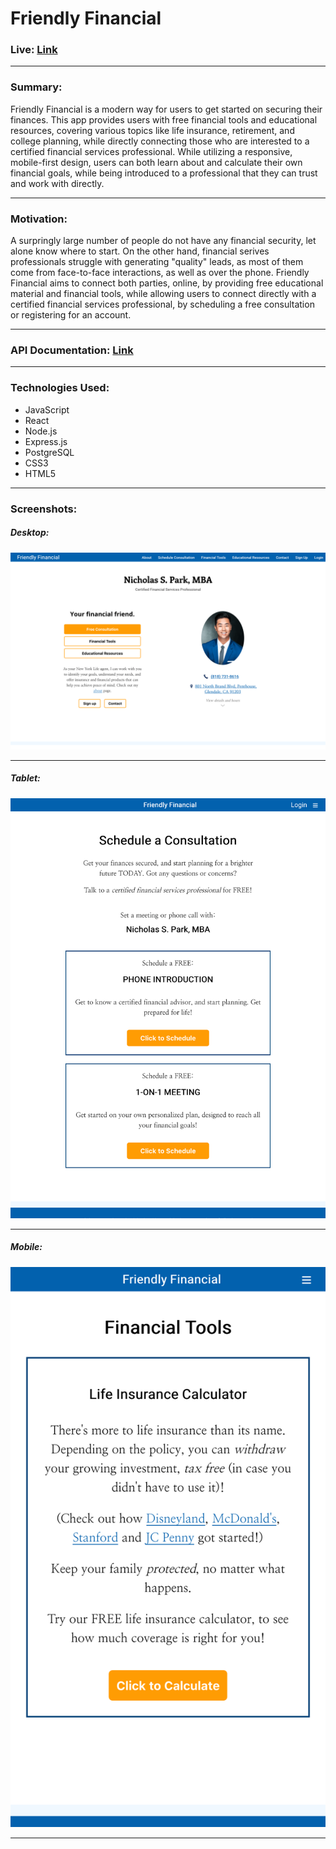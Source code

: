 # Friendly Financial

### Live: [Link](https://friendlyfinancial.netlify.com/)

---

### Summary:

Friendly Financial is a modern way for users to get started on securing their finances. This app provides users with free financial tools and educational resources, covering various topics like life insurance, retirement, and college planning, while directly connecting those who are interested to a certified financial services professional. While utilizing a responsive, mobile-first design, users can both learn about and calculate their own financial goals, while being introduced to a professional that they can trust and work with directly.

---

### Motivation:

A surpringly large number of people do not have any financial security, let alone know where to start. On the other hand, financial serives professionals struggle with generating "quality" leads, as most of them come from face-to-face interactions, as well as over the phone. Friendly Financial aims to connect both parties, online, by providing free educational material and financial tools, while allowing users to connect directly with a certified financial services professional, by scheduling a free consultation or registering for an account.

---

### API Documentation: [Link](https://github.com/cpark99/friendly-financial-server/blob/master/README.md)

---

### Technologies Used:

- JavaScript
- React
- Node.js
- Express.js
- PostgreSQL
- CSS3
- HTML5

---

### Screenshots:

##### Desktop:

![Desktop Screenshot](https://raw.githubusercontent.com/cpark99/friendly-financial-app/master/src/img/screenshots/friendlyfinancial-desktop-screenshot.png)

---

##### Tablet:

![Tablet Screenshot](https://raw.githubusercontent.com/cpark99/friendly-financial-app/master/src/img/screenshots/friendlyfinancial-tablet-screenshot.png)

---

##### Mobile:

![Mobile Screenshot](https://raw.githubusercontent.com/cpark99/friendly-financial-app/master/src/img/screenshots/friendlyfinancial-mobile-screenshot.png)

---
